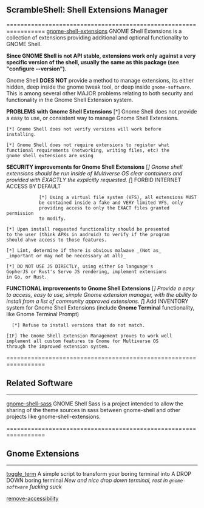 ##
##  ScrambleShell: Shell Extensions Manager
=================================================================
[gnome-shell-extensions](https://github.com/GNOME/gnome-shell-extensions)
GNOME Shell Extensions is a collection of extensions providing 
additional and optional functionality to GNOME Shell.

**Since GNOME Shell is not API stable, extensions work only**
**against a very specific version of the shell, usually the**
**same as this package (see "configure --version").**

Gnome Shell **DOES NOT** provide a method to manage extensions, 
its either hidden, deep inside the gnome tweak tool, or deep
inside `gnome-software`. This is among several other MAJOR 
problems relating to both security and functionality in the 
Gnome Shell Extension system.


  **PROBLEMS with Gnome Shell Extensions**
    [*] Gnome Shell does not provide a easy to use, or consistent
    way to manage Gnome Shell Extensions.
    
    [*] Gnome Shell does not verify versions will work before 
    installing.
    
    [*] Gnome Shell does not require extensions to register what
    functional requirements (networking, writing files, etc) the
    gnome shell extensions are using
    
    
    
  **SECURITY improvements for Gnome Shell Extensions**
    [*] Gnome shell extensions should be run inside of Multiverse
    OS clear containers and provided with EXACTLY the explicitly
    requested.
        [*] FORBID INTERNET ACCESS BY DEFAULT
        
				[*] Using a virtual file system (VFS), all extensions MUST
				be contained inside a fake and VERY limited VFS, only
				providing access to only the EXACT files granted permission
				to modify.
				
    [*] Upon install requested functionality should be presented
    to the user (think APKs in android) to verify if the program
    should ahve access to those features. 
   
    [*] Lint, determine if there is obvious malwave _(Not as_
    _important or may not be neccessary at all)_

    [*] DO NOT USE JS DIRECTLY, using either Go language's
    GopherJS or Rust's Servo JS rendering, implement extensions
    in Go, or Rust.
    

    
  **FUNCTIONAL improvements to Gnome Shell Extensions**
    [*] Provide a easy to access, easy to use, simple Gnome
    extension manager, with the ability to install from a list of
    community approved extensions.
				[*] Add INVENTORY system for Gnome Shell Extensions
				(include __Gnome Terminal__ functionality, like Gnome
				Terminal Prompt)

	  [*] Refuse to install versions that do not match.

    [IF] The Gnome Shell Extension Management proves to work well
    implement all custom features to Gnome for Multiverse OS
    through the improved extension system.

=================================================================
## Related Software 
----------------------------------------------------------------- 
[gnome-shell-sass](https://github.com/GNOME/gnome-shell-sass)
GNOME Shell Sass is a project intended to allow the sharing of
the theme sources in sass between gnome-shell and other projects
like gnome-shell-extensions.


=================================================================
## Gnome Extensions
-----------------------------------------------------------------
[toggle_term](https://github.com/edipox/toggle_term)
A simple script to transform your boring terminal into
A DROP DOWN boring terminal 
_New and nice drop down terminal, rest in `gnome-software`_ 
_fucking suck_

[remove-accessibility](https://github.com/tomasz-oponowicz/remove-accessibility)




